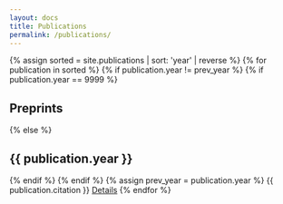 ```yaml
---
layout: docs
title: Publications
permalink: /publications/
---
```


{% assign sorted = site.publications | sort: 'year' | reverse %}
{% for publication in sorted %}
{% if publication.year != prev_year %}
{% if publication.year == 9999 %}
## Preprints
{% else %}
## {{ publication.year }}
{% endif %}
{% endif %}
{% assign prev_year = publication.year %}
{{ publication.citation }}
[Details]({{publication.url}})
{% endfor %}
